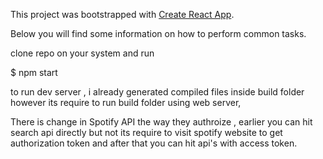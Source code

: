 This project was bootstrapped with [Create React App](https://github.com/facebookincubator/create-react-app).

Below you will find some information on how to perform common tasks.<br>

clone repo on your system and run

  $ npm start

to run dev server  , i already generated compiled files inside build folder however its require to run build folder using web server,

There is change in Spotify API the way they authroize , earlier you can hit search api directly but not its require to visit spotify website to get authorization token and after that you can hit api's with access token.
